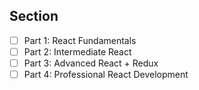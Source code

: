 ## Section

- [ ] Part 1: React Fundamentals
- [ ] Part 2: Intermediate React
- [ ] Part 3: Advanced React + Redux
- [ ] Part 4: Professional React Development